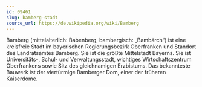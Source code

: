 ```yaml
---
id: 09461
slug: bamberg-stadt
source_url: https://de.wikipedia.org/wiki/Bamberg
---
```


Bamberg (mittelalterlich: Babenberg, bambergisch: „Bambärch“) ist eine kreisfreie Stadt im bayerischen Regierungsbezirk Oberfranken und Standort des Landratsamtes Bamberg. Sie ist die größte Mittelstadt Bayerns. Sie ist Universitäts-, Schul- und Verwaltungsstadt, wichtiges Wirtschaftszentrum Oberfrankens sowie Sitz des gleichnamigen Erzbistums. Das bekannteste Bauwerk ist der viertürmige Bamberger Dom, einer der früheren Kaiserdome.
